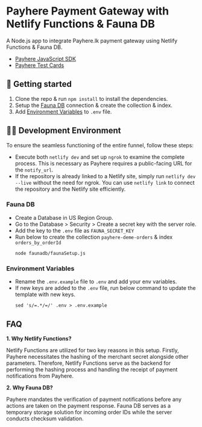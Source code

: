 # Payhere Payment Gateway with Netlify Functions & Fauna DB

A Node.js app to integrate Payhere.lk payment gateway using Netlify Functions & Fauna DB.

- [Payhere JavaScript SDK](https://support.payhere.lk/api-&-mobile-sdk/javascript-sdk)
- [Payhere Test Cards](https://support.payhere.lk/sandbox-and-testing)

## 🚀 Getting started

1. Clone the repo & run `npm install` to install the dependencies.
2. Setup the [Fauna DB](#fauna-db) connection & create the collection & index.
3. Add [Environment Variables](#environment-variables) to `.env` file.

## 👨‍💻 Development Environment

To ensure the seamless functioning of the entire funnel, follow these steps:

- Execute both `netlify dev` and set up `ngrok` to examine the complete process. This is necessary as Payhere requires a public-facing URL for the `notify_url`.
- If the repository is already linked to a Netlify site, simply run `netlify dev --live` without the need for ngrok. You can use `netlify link` to connect the repository and the Netlify site efficiently.

### Fauna DB

- Create a Database in US Region Group.
- Go to the Database > Security > Create a secret key with the server role.
- Add the key to the `.env` file as `FAUNA_SECRET_KEY`
- Run below to create the collection `payhere-deme-orders` & index `orders_by_orderId`
  ```shell
  node faunadb/faunaSetup.js
  ```

### Environment Variables

- Rename the `.env.example` file to `.env` and add your env variables.
- If new keys are added to the `.env` file, run below command to update the template with new keys.
  ```shell
  sed 's/=.*/=/' .env > .env.example
  ```

## FAQ

**1. Why Netlify Functions?**

Netlify Functions are utilized for two key reasons in this setup. Firstly, Payhere necessitates the hashing of the merchant secret alongside other parameters. Therefore, Netlify Functions serve as the backend for performing the hashing process and handling the receipt of payment notifications from Payhere.

**2. Why Fauna DB?**

Payhere mandates the verification of payment notifications before any actions are taken on the payment response. Fauna DB serves as a temporary storage solution for incoming order IDs while the server conducts checksum validation.
